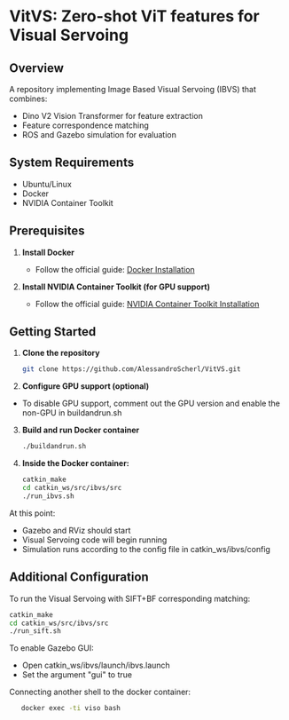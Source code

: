 # VitVS: Zero-shot ViT features for Visual Servoing

## Overview
A repository implementing Image Based Visual Servoing (IBVS) that combines:
- Dino V2 Vision Transformer for feature extraction
- Feature correspondence matching
- ROS and Gazebo simulation for evaluation

## System Requirements
- Ubuntu/Linux
- Docker
- NVIDIA Container Toolkit

## Prerequisites

1. **Install Docker**
   - Follow the official guide: [Docker Installation](https://docs.docker.com/engine/install/)

2. **Install NVIDIA Container Toolkit (for GPU support)**
   - Follow the official guide: [NVIDIA Container Toolkit Installation](https://docs.nvidia.com/datacenter/cloud-native/container-toolkit/latest/install-guide.html)

## Getting Started

1. **Clone the repository**
   ```bash
   git clone https://github.com/AlessandroScherl/VitVS.git
   ```
   
2. **Configure GPU support (optional)**
  - To disable GPU support, comment out the GPU version and enable the non-GPU in buildandrun.sh

3. **Build and run Docker container**
   ```bash
   ./buildandrun.sh
   ```
4. **Inside the Docker container:**
   ```bash
   catkin_make
   cd catkin_ws/src/ibvs/src
   ./run_ibvs.sh
   ```
At this point:

- Gazebo and RViz should start
- Visual Servoing code will begin running
- Simulation runs according to the config file in catkin_ws/ibvs/config

## Additional Configuration
To run the Visual Servoing with SIFT+BF corresponding matching:
   ```bash
   catkin_make
   cd catkin_ws/src/ibvs/src
   ./run_sift.sh
```
To enable Gazebo GUI:
- Open catkin_ws/ibvs/launch/ibvs.launch
- Set the argument "gui" to true

Connecting another shell to the docker container:
```bash
   docker exec -ti viso bash

